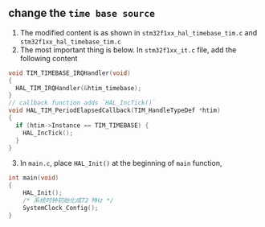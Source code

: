 ## change the `time base source`
1. The modified content is as shown in `stm32f1xx_hal_timebase_tim.c` and `stm32f1xx_hal_timebase_tim.c`
2. The most important thing is below.
In `stm32f1xx_it.c` file, add the following content
```c
void TIM_TIMEBASE_IRQHandler(void)
{
  HAL_TIM_IRQHandler(&htim_timebase);
}
// callback function adds `HAL_IncTick()`
void HAL_TIM_PeriodElapsedCallback(TIM_HandleTypeDef *htim)
{
  if (htim->Instance == TIM_TIMEBASE) {
    HAL_IncTick();
  }
}
```
3. In `main.c`, place `HAL_Init()` at the beginning of `main` function,
```c
int main(void)
{
    HAL_Init();
    /* 系统时钟初始化成72 MHz */
    SystemClock_Config();
}
```
